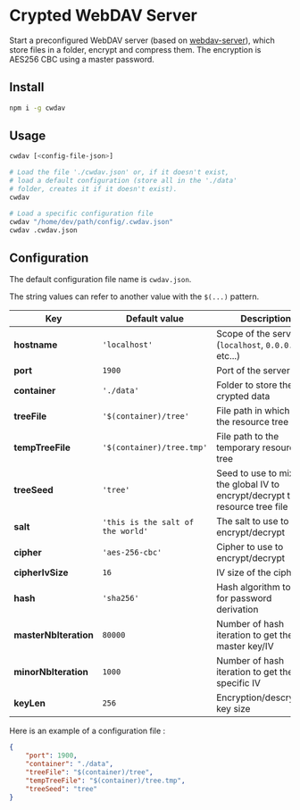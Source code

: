 # Crypted WebDAV Server

Start a preconfigured WebDAV server (based on [webdav-server](https://www.npmjs.com/package/webdav-server)), which store files in a folder, encrypt and compress them. The encryption is AES256 CBC using a master password.

## Install

```bash
npm i -g cwdav
```

## Usage

```bash
cwdav [<config-file-json>]

# Load the file './cwdav.json' or, if it doesn't exist,
# load a default configuration (store all in the './data'
# folder, creates it if it doesn't exist).
cwdav

# Load a specific configuration file
cwdav "/home/dev/path/config/.cwdav.json"
cwdav .cwdav.json
```

## Configuration

The default configuration file name is `cwdav.json`.

The string values can refer to another value with the `$(...)` pattern.

Key | Default value | Description
-|-|-
**hostname** | `'localhost'` | Scope of the server (`localhost`, `0.0.0.0`, `::`, etc...)
**port** | `1900` | Port of the server
**container** | `'./data'` | Folder to store the crypted data
**treeFile** | `'$(container)/tree'` | File path in which store the resource tree
**tempTreeFile** | `'$(container)/tree.tmp'` | File path to the temporary resource tree
**treeSeed** | `'tree'` | Seed to use to mix with the global IV to encrypt/decrypt the resource tree file
**salt** | `'this is the salt of the world'` | The salt to use to encrypt/decrypt
**cipher** | `'aes-256-cbc'` | Cipher to use to encrypt/decrypt
**cipherIvSize** | `16` | IV size of the cipher
**hash** | `'sha256'` | Hash algorithm to use for password derivation
**masterNbIteration** | `80000` | Number of hash iteration to get the master key/IV
**minorNbIteration** | `1000` | Number of hash iteration to get the file-specific IV
**keyLen** | `256` | Encryption/descryption key size

Here is an example of a configuration file :
```json
{
    "port": 1900,
    "container": "./data",
    "treeFile": "$(container)/tree",
    "tempTreeFile": "$(container)/tree.tmp",
    "treeSeed": "tree"
}
```

